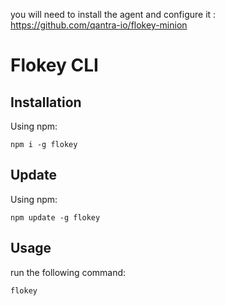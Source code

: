 you will need to install the agent and configure it : https://github.com/qantra-io/flokey-minion

# Flokey CLI

## Installation
Using npm:
```shell
npm i -g flokey
```

## Update
Using npm:
```shell
npm update -g flokey
```

## Usage
run the following command:
```shell
flokey
```

